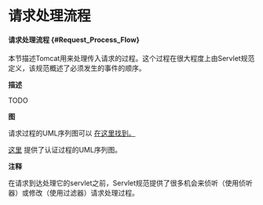 # 请求处理流程

#### 请求处理流程 {#Request_Process_Flow}

本节描述Tomcat用来处理传入请求的过程。这个过程在很大程度上由Servlet规范定义，该规范概述了必须发生的事件的顺序。

**描述**

TODO

**图**

请求过程的UML序列图可以 [在这里找到。](http://tomcat.apache.org/tomcat-8.5-doc/architecture/requestProcess/request-process.png)

[这里](http://tomcat.apache.org/tomcat-8.5-doc/architecture/requestProcess/authentication-process.png) 提供了认证过程的UML序列图。

**注释**

在请求到达处理它的servlet之前，Servlet规范提供了很多机会来侦听（使用侦听器）或修改（使用过滤器）请求处理过程。  



